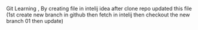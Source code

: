 Git Learning , By creating file in intelij idea after clone repo
updated this file (1st create new branch in github
then fetch in intelij then checkout the new branch 01 then update)